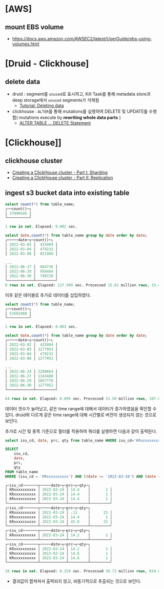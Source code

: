 # [AWS]

## mount EBS volume
- https://docs.aws.amazon.com/AWSEC2/latest/UserGuide/ebs-using-volumes.html

# [Druid - Clickhouse]
## delete data

- druid : segment를 `unused`로 표시하고, Kill Task를 통해 metadata store과 deep storage에서 `unused` segments가 삭제됨
    - [Tutorial: Deleting data](https://druid.apache.org/docs/latest/tutorials/tutorial-delete-data.html)
- clickhouse : `ALTER`를 통해 mutations를 실행하여 DELETE 및 UPDATE를 수행함( mutations execute by **rewriting whole data parts** )
    - [ALTER TABLE … DELETE Statement](https://clickhouse.com/docs/en/sql-reference/statements/alter/delete/)

# [Clickhouse]]
## clickhouse cluster
- [Creating a ClickHouse cluster - Part I: Sharding](https://dev.to/zergon321/creating-a-clickhouse-cluster-part-i-sharding-4j20)
- [Creating a ClickHouse cluster - Part II: Replication](https://dev.to/zergon321/creating-a-clickhouse-cluster-part-ii-replication-23mc)

## ingest s3 bucket data into existing table

```sql
select count(*) from table_name;
┌──count()─┐
│ 37890346 │
└──────────┘

1 row in set. Elapsed: 0.002 sec. 
```
```sql
select date,count(*) from table_name group by date order by date;
┌─────date─┬─count()─┐
│ 2022-03-03 │  425984 │
│ 2022-03-04 │  479232 │
│ 2022-03-08 │  851968 │

...
│ 2022-06-27 │  884736 │
│ 2022-06-29 │  958464 │
│ 2022-06-30 │  798720 │
└────────────┴─────────┘
0 rows in set. Elapsed: 127.999 sec. Processed 15.61 million rows, 15.42 GB (121.97 thousand rows/s., 120.44 MB/s.)

```
이후 같은 테이블로 추가로 데이터를 삽입하였다.
```sql
select count(*) from table_name;
┌──count()─┐
│ 53502988 │
└──────────┘

1 row in set. Elapsed: 0.003 sec. 
```
```sql
select date,count(*) from table_name group by date order by date;
┌─────date─┬─count()─┐
│ 2022-03-02 │  425984 │
│ 2022-03-03 │ 1277952 │
│ 2022-03-04 │  479232 │
│ 2022-03-08 │ 1277952 │

...
│ 2022-06-24 │ 2289664 │
│ 2022-06-27 │ 1343488 │
│ 2022-06-29 │ 1867776 │
│ 2022-06-30 │ 1277952 │
└────────────┴─────────┘

64 rows in set. Elapsed: 0.099 sec. Processed 53.50 million rows, 107.01 MB (539.58 million rows/s., 1.08 GB/s.)
```
데이터 갯수가 늘어났고, 같은 time range에 대해서 데이터가 증가하였음을 확인할 수 있다. druid와 다르게 같은 time range에 대해 시간별로 버전이 생성되지 않는 것으로 보인다.

추가로 시간 및 종목 기준으로 필터를 적용하여 쿼리를 실행하면 다음과 같이 출력된다.
```sql
select isu_cd, date, prc, qty from table_name WHERE isu_cd='KRxxxxxxxxxx' and date between '2022-03-10' and '2022-06-20'

SELECT
    isu_cd,
    date,
    prc,
    qty
FROM table_name
WHERE (isu_cd = 'KRxxxxxxxxxx') AND ((date >= '2022-03-10') AND (date <= '2022-06-20'))

┌─isu_cd───────┬─────date─┬─prc─┬─qty─┐
│ KRxxxxxxxxxx │ 2022-03-24 │ 14.4    │       1 │
│ KRxxxxxxxxxx │ 2022-03-24 │ 14.4    │       1 │
│ KRxxxxxxxxxx │ 2022-03-24 │ 14.4    │       1 │
└──────────────┴────────────┴─────────┴─────────┘
┌─isu_cd───────┬─────date─┬─prc─┬─qty─┐
│ KRxxxxxxxxxx │ 2022-03-24 │ .11     │      25 │
│ KRxxxxxxxxxx │ 2022-03-24 │ 14.4    │       1 │
│ KRxxxxxxxxxx │ 2022-03-24 │ 45.8    │      25 │
└──────────────┴────────────┴─────────┴─────────┘
┌─isu_cd───────┬─────date─┬─prc─┬─qty─┐
│ KRxxxxxxxxxx │ 2022-03-24 │ 14.2    │       1 │
└──────────────┴────────────┴─────────┴─────────┘
┌─isu_cd───────┬─────date─┬─prc─┬─qty─┐
│ KRxxxxxxxxxx │ 2022-03-24 │ 14.2    │       1 │
│ KRxxxxxxxxxx │ 2022-03-24 │ 14.6    │       1 │
│ KRxxxxxxxxxx │ 2022-03-24 │ 14.6    │       1 │
└──────────────┴────────────┴─────────┴─────────┘

10 rows in set. Elapsed: 0.329 sec. Processed 39.72 million rows, 834.86 MB (120.61 million rows/s., 2.54 GB/s.)

```
- 결과값이 합쳐져서 출력되지 않고, 비동기적으로 추출되는 것으로 보인다.

